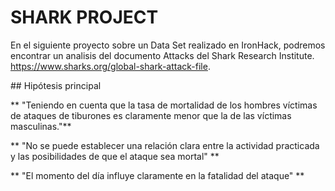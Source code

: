 # SHARK PROJECT

[](shark1.jpg)

En el siguiente proyecto sobre un Data Set realizado en IronHack, podremos encontrar un analisis del documento Attacks del Shark Research Institute. https://www.sharks.org/global-shark-attack-file.

## Hipótesis principal

** "Teniendo en cuenta que la tasa de mortalidad de los hombres víctimas de ataques de tiburones es claramente menor que la de las víctimas masculinas."**

** "No se puede establecer una relación clara entre la actividad practicada y las posibilidades de que el ataque sea mortal" **

** "El momento del día influye claramente en la fatalidad del ataque" **

![]()